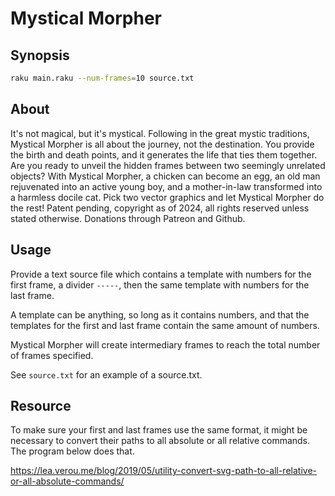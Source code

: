 # Mystical Morpher

## Synopsis

```sh
raku main.raku --num-frames=10 source.txt
```

## About

It's not magical, but it's mystical. Following in the great mystic
traditions, Mystical Morpher is all about the journey, not the
destination. You provide the birth and death points, and it generates
the life that ties them together. Are you ready to unveil the hidden
frames between two seemingly unrelated objects? With Mystical Morpher,
a chicken can become an egg, an old man rejuvenated into an active young
boy, and a mother-in-law transformed into a harmless docile cat. Pick
two vector graphics and let Mystical Morpher do the rest! Patent pending,
copyright as of 2024, all rights reserved unless stated otherwise.
Donations through Patreon and Github.

## Usage

Provide a text source file which contains a template with numbers for
the first frame, a divider ```-----```, then the same template with
numbers for the last frame.

A template can be anything, so long as it contains numbers, and that
the templates for the first and last frame contain the same amount
of numbers.

Mystical Morpher will create intermediary frames to reach the total
number of frames specified.

See ```source.txt``` for an example of a source.txt.

## Resource

To make sure your first and last frames use the same format, it might
be necessary to convert their paths to all absolute or all relative
commands. The program below does that.

https://lea.verou.me/blog/2019/05/utility-convert-svg-path-to-all-relative-or-all-absolute-commands/
